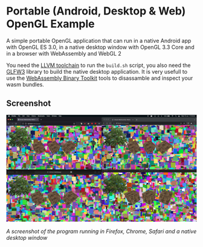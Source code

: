 # Portable (Android, Desktop & Web) OpenGL Example
A simple portable OpenGL application that can run in a native Android app with OpenGL ES 3.0, in a native desktop window with OpenGL 3.3 Core and in a browser with WebAssembly and WebGL 2

You need the [LLVM toolchain](https://llvm.org/) to run the `build.sh` script, you also need the [GLFW3](https://www.glfw.org/) library to build the native desktop application. It is very usefull to use the [WebAssembly Binary Toolkit](https://github.com/WebAssembly/wabt) tools to disassamble and inspect your wasm bundles.

## Screenshot
![All platforms screenshot](docs/screenshot.png)

*A screenshot of the program running in Firefox, Chrome, Safari and a native desktop window*
